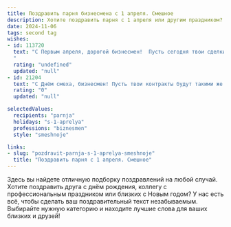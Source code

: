 ```yaml
---
title: Поздравить парня бизнесмена с 1 апреля. Смешное
description: Хотите поздравить парня с 1 апреля или другим праздником? Наш ИИ создаст незабываемое поздравление, а вы обязательно выделитесь среди других.  
date: 2024-11-06
tags: second tag
wishes:
- id: 113720
  text: "С Первым апреля, дорогой бизнесмен!  Пусть сегодня твои сделки окажутся такими же удачными, как и твои шутки, а конкуренты — такими же наивными, как жертвы первоапрельских розыгрышей!  Желаю тебе океан прибыли и море позитива!  Надеюсь, твой день будет полон неожиданных, но приятных сюрпризов, а не финансовых провалов (хотя, немного адреналина тоже не повредит!).
  "
  rating: "undefined"
  updated: "null"
- id: 21204
  text: "С Днём смеха, бизнесмен! Пусть твои контракты будут такими же легкомысленными, как этот день, и пусть твои конкуренты всё время будут попадаться на твои шутки, как на самую достойную приманку!"
  rating: "0"
  updated: "null"

selectedValues:
  recipients: "parnja"
  holidays: "s-1-aprelya"
  professions: "biznesmen"
  style: "smeshnoje"

links:
- slug: "pozdravit-parnja-s-1-aprelya-smeshnoje"
  title: "Поздравить парня с 1 апреля. Смешное"
---
```


Здесь вы найдете отличную подборку поздравлений на любой случай. 
Хотите поздравить друга с днём рождения, коллегу с профессиональным праздником или близких с Новым годом? У нас есть всё, чтобы сделать ваш поздравительный текст незабываемым. Выбирайте нужную категорию и находите лучшие слова для ваших близких и друзей!
